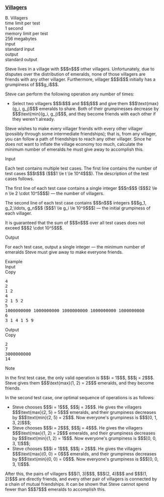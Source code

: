 <h3><a href="https://codeforces.com/contest/2133/problem/B" target="_blank" rel="noopener noreferrer">Villagers</a></h3>

<div class="header"><div class="title">B. Villagers</div><div class="time-limit"><div class="property-title">time limit per test</div>1 second</div><div class="memory-limit"><div class="property-title">memory limit per test</div>256 megabytes</div><div class="input-file input-standard"><div class="property-title">input</div>standard input</div><div class="output-file output-standard"><div class="property-title">output</div>standard output</div></div><div><p> </p><p>Steve lives in a village with $$$n$$$ other villagers. Unfortunately, due to disputes over the distribution of emeralds, none of those villagers are friends with any other villager. Furthermore, villager $$$i$$$ initially has a <span class="tex-font-style-it">grumpiness</span> of $$$g_i$$$.</p><p>Steve can perform the following operation any number of times:</p><ul> <li> Select two villagers $$$i$$$ and $$$j$$$ and give them $$$\text{max}(g_i, g_j)$$$ emeralds to share. Both of their grumpinesses decrease by $$$\text{min}(g_i, g_j)$$$, and they become friends with each other if they weren't already. </li></ul><p>Steve wishes to make every villager friends with every other villager (possibly through some intermediate friendships); that is, from any villager, you can follow a path of friendships to reach any other villager. Since he does not want to inflate the village economy too much, calculate the minimum number of emeralds he must give away to accomplish this.</p></div><div class="input-specification"><div class="section-title">Input</div><p>Each test contains multiple test cases. The first line contains the number of test cases $$$t$$$ ($$$1 \le t \le 10^4$$$). The description of the test cases follows. </p><p>The first line of each test case contains a single integer $$$n$$$ ($$$2 \le n \le 2 \cdot 10^5$$$) — the number of villagers.</p><p>The second line of each test case contains $$$n$$$ integers $$$g_1, g_2,\ldots, g_n$$$ ($$$1 \le g_i \le 10^9$$$) — the initial grumpiness of each villager.</p><p>It is guaranteed that the sum of $$$n$$$ over all test cases does not exceed $$$2 \cdot 10^5$$$. </p></div><div class="output-specification"><div class="section-title">Output</div><p>For each test case, output a single integer — the minimum number of emeralds Steve must give away to make everyone friends.</p></div><div class="sample-tests"><div class="section-title">Example</div><div class="sample-test"><div class="input"><div class="title">Input<div title="Copy" data-clipboard-target="#id0023599587418792878" id="id0017955618073079482" class="input-output-copier">Copy</div></div><pre id="id0023599587418792878"><div class="test-example-line test-example-line-even test-example-line-0">4</div><div class="test-example-line test-example-line-odd test-example-line-1">2</div><div class="test-example-line test-example-line-odd test-example-line-1">1 2</div><div class="test-example-line test-example-line-even test-example-line-2">4</div><div class="test-example-line test-example-line-even test-example-line-2">2 1 5 2</div><div class="test-example-line test-example-line-odd test-example-line-3">5</div><div class="test-example-line test-example-line-odd test-example-line-3">1000000000 1000000000 1000000000 1000000000 1000000000</div><div class="test-example-line test-example-line-even test-example-line-4">6</div><div class="test-example-line test-example-line-even test-example-line-4">3 1 4 1 5 9</div></pre></div><div class="output"><div class="title">Output<div title="Copy" data-clipboard-target="#id00517546604330583" id="id004122863709949811" class="input-output-copier">Copy</div></div><pre id="id00517546604330583">2
7
3000000000
14
</pre></div></div></div><div class="note"><div class="section-title">Note</div><p>In the first test case, the only valid operation is $$$i = 1$$$, $$$j = 2$$$. Steve gives them $$$\text{max}(1, 2) = 2$$$ emeralds, and they become friends.</p><p>In the second test case, one optimal sequence of operations is as follows: </p><ul> <li> Steve chooses $$$i = 1$$$, $$$j = 3$$$. He gives the villagers $$$\text{max}(2, 5) = 5$$$ emeralds, and their grumpiness decreases by $$$\text{min}(2, 5) = 2$$$. Now everyone's grumpiness is $$$[0, 1, 3, 2]$$$; </li><li> Steve chooses $$$i = 2$$$, $$$j = 4$$$. He gives the villagers $$$\text{max}(1, 2) = 2$$$ emeralds, and their grumpiness decreases by $$$\text{min}(1, 2) = 1$$$. Now everyone's grumpiness is $$$[0, 0, 3, 1]$$$; </li><li> Steve chooses $$$i = 1$$$, $$$j = 2$$$. He gives the villagers $$$\text{max}(0, 0) = 0$$$ emeralds, and their grumpiness decreases by $$$\text{min}(0, 0) = 0$$$. Now everyone's grumpiness is $$$[0, 0, 3, 1]$$$. </li></ul><p>After this, the pairs of villagers $$$(1, 3)$$$, $$$(2, 4)$$$ and $$$(1, 2)$$$ are directly friends, and every other pair of villagers is connected by a chain of mutual friendships. It can be shown that Steve cannot spend fewer than $$$7$$$ emeralds to accomplish this.</p></div>